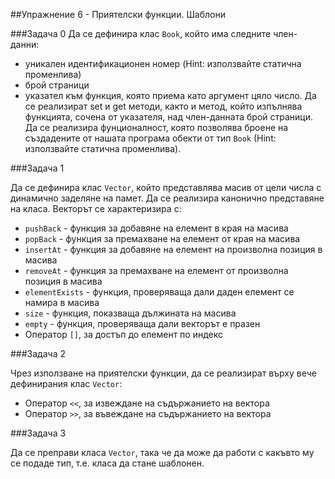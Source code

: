 ##Упражнение 6 - Приятелски функции. Шаблони

###Задача 0
Да се дефинира клас ```Book```, който има следните член-данни:
- уникален идентификационен номер (Hint: използвайте статична променлива)
- брой страници
- указател към функция, която приема като аргумент цяло число.
Да се реализират set и get методи, както и метод, който изпълнява функцията, сочена от указателя, над член-данната брой страници.
Да се реализира фунционалност, която позволява броене на създадените от нашата програма обекти от тип ```Book``` (Hint: използвайте статична променлива).

###Задача 1

Да се дефинира клас ```Vector```, който представлява масив от цели числа с динамично заделяне на памет. Да се реализира канонично представяне на класа. Векторът се характеризира с:

* ```pushBack``` - функция за добавяне на елемент в края на масива
* ```popBack``` - функция за премахване на елемент от края на масива
* ```insertAt``` - функция за добавяне на елемент на произволна позиция в масива
* ```removeAt``` - функция за премахване на елемент от произволна позиция в масива
* ```elementExists``` - функция, проверяваща дали даден елемент се намира в масива
* ```size``` - функция, показваща дължината на масива
* ```empty``` - функция, проверяваща дали векторът е празен
* Оператор ```[]```, за достъп до елемент по индекс

###Задача 2

Чрез използване на приятелски функции, да се реализират върху вече дефинирания клас ```Vector```:

* Оператор ```<<```, за извеждане на съдържанието на вектора
* Оператор ```>>```, за въвеждане на съдържанието на вектора

###Задача 3

Да се преправи класа ```Vector```, така че да може да работи с какъвто му се подаде тип, т.е. класа да стане шаблонен.